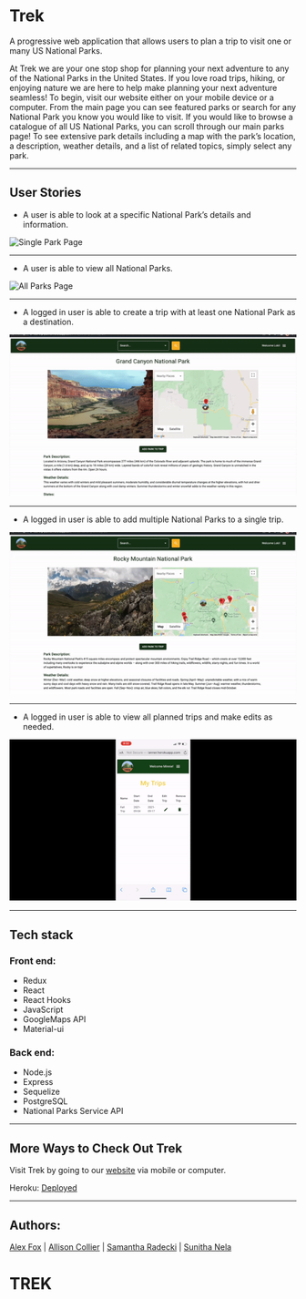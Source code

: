 # Trek 

A progressive web application that allows users to plan a trip to visit one or many US National Parks. 

At Trek we are your one stop shop for planning your next adventure to any of the National Parks in the United States. If you love road trips, hiking, or enjoying nature we are here to help make planning your next adventure seamless! To begin, visit our website either on your mobile device or a computer. From the main page you can see featured parks or search for any National Park you know you would like to visit. If you would like to browse a catalogue of all US National Parks, you can scroll through our main parks page! To see extensive park details including a map with the park’s location, a description, weather details, and a list of related topics, simply select any park. 

___________________________________________________________________________________

## User Stories 
- A user is able to look at a specific National Park’s details and information. 

![Single Park Page](https://github.com/Trek-trip-planner/TREK/blob/main/GIFs/SingleParkInfoGif.gif)

___________________________________________________________________________________

- A user is able to view all National Parks. 
                                 
![All Parks Page](https://github.com/Trek-trip-planner/TREK/blob/main/GIFs/PaginationGif.gif)

___________________________________________________________________________________

- A logged in user is able to create a trip with at least one National Park as a destination.  

![Create a Trip](https://github.com/Trek-trip-planner/TREK/blob/main/GIFs/CreateTripGif.gif)

___________________________________________________________________________________

- A logged in user is able to add multiple National Parks to a single trip. 

![Adding to a Trip](https://github.com/Trek-trip-planner/TREK/blob/main/GIFs/AddToTripGif.gif)

___________________________________________________________________________________

- A logged in user is able to view all planned trips and make edits as needed. 

![Edit a trip](https://github.com/Trek-trip-planner/TREK/blob/main/GIFs/EditTripGif.gif)

___________________________________________________________________________________

## Tech stack
### Front end: 
- Redux 
- React
- React Hooks
- JavaScript
- GoogleMaps API
- Material-ui

### Back end: 
* Node.js
* Express
* Sequelize
* PostgreSQL
* National Parks Service API 

___________________________________________________________________________________

## More Ways to Check Out Trek
Visit Trek by going to our [website](https://trek-trip-planner.herokuapp.com/) via mobile or computer. 

Heroku: [Deployed](https://trek-trip-planner.herokuapp.com/)

___________________________________________________________________________________

## Authors: 
[Alex Fox](http://linkedin.com/in/alex-c-fox) | [Allison Collier](http://linkedin.com/in/allie-collier) | [Samantha Radecki](http://linkedin.com/in/samantha-radecki) | [Sunitha Nela](http://linkedin.com/in/sunitha-nela)


# TREK
